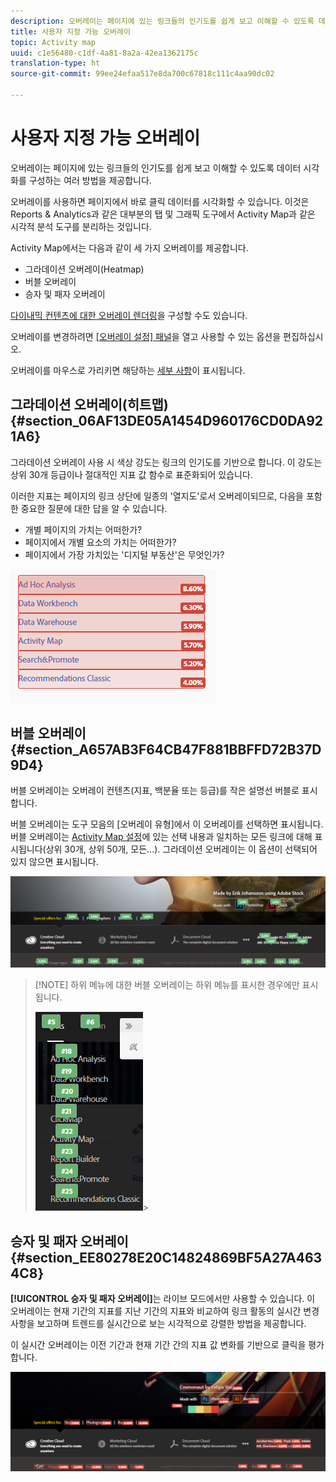 ```yaml
---
description: 오버레이는 페이지에 있는 링크들의 인기도를 쉽게 보고 이해할 수 있도록 데이터 시각화를 구성하는 여러 방법을 제공합니다.
title: 사용자 지정 가능 오버레이
topic: Activity map
uuid: c1e56480-c1df-4a81-8a2a-42ea1362175c
translation-type: ht
source-git-commit: 99ee24efaa517e8da700c67818c111c4aa90dc02

---
```



# 사용자 지정 가능 오버레이

오버레이는 페이지에 있는 링크들의 인기도를 쉽게 보고 이해할 수 있도록 데이터 시각화를 구성하는 여러 방법을 제공합니다.

오버레이를 사용하면 페이지에서 바로 클릭 데이터를 시각화할 수 있습니다. 이것은 Reports &amp; Analytics과 같은 대부분의 탭 및 그래픽 도구에서 Activity Map과 같은 시각적 분석 도구를 분리하는 것입니다.

Activity Map에서는 다음과 같이 세 가지 오버레이를 제공합니다.

* 그라데이션 오버레이(Heatmap)
* 버블 오버레이
* 승자 및 패자 오버레이

[다이내믹 컨텐츠에 대한 오버레이 렌더링](/help/analyze/activity-map/activitymap-link-tracking/activitymap-stl-track-custom-elements.md)을 구성할 수도 있습니다.

오버레이를 변경하려면 [[오버레이 설정] 패널](/help/analyze/activity-map/activitymap-overlay-settings.md)을 열고 사용할 수 있는 옵션을 편집하십시오.

오버레이를 마우스로 가리키면 해당하는 [세부 사항](/help/analyze/activity-map/activitymap-overlay-details.md)이 표시됩니다.

## 그라데이션 오버레이(히트맵) {#section_06AF13DE05A1454D960176CD0DA921A6}

그라데이션 오버레이 사용 시 색상 강도는 링크의 인기도를 기반으로 합니다. 이 강도는 상위 30개 등급이나 절대적인 지표 값 함수로 표준화되어 있습니다.

이러한 지표는 페이지의 링크 상단에 일종의 &#39;열지도&#39;로서 오버레이되므로, 다음을 포함한 중요한 질문에 대한 답을 알 수 있습니다.

* 개별 페이지의 가치는 어떠한가?
* 페이지에서 개별 요소의 가치는 어떠한가?
* 페이지에서 가장 가치있는 &#39;디지털 부동산&#39;은 무엇인가?

![](assets/gradient.png)

## 버블 오버레이 {#section_A657AB3F64CB47F881BBFFD72B37D9D4}

버블 오버레이는 오버레이 컨텐츠(지표, 백분율 또는 등급)를 작은 설명선 버블로 표시합니다.

버블 오버레이는 도구 모음의 [오버레이 유형]에서 이 오버레이를 선택하면 표시됩니다. 버블 오버레이는 [Activity Map 설정](/help/analyze/activity-map/activitymap-overlay-settings.md)에 있는 선택 내용과 일치하는 모든 링크에 대해 표시됩니다(상위 30개, 상위 50개, 모든...). 그라데이션 오버레이는 이 옵션이 선택되어 있지 않으면 표시됩니다.

![](assets/bubble_overlay.png)

> [!NOTE] 하위 메뉴에 대한 버블 오버레이는 하위 메뉴를 표시한 경우에만 표시됩니다.
>
>![](assets/bubbles_submenu.png)>

## 승자 및 패자 오버레이 {#section_EE80278E20C14824869BF5A27A4634C8}

**[!UICONTROL 승자 및 패자 오버레이]**&#x200B;는 라이브 모드에서만 사용할 수 있습니다. 이 오버레이는 현재 기간의 지표를 지난 기간의 지표와 비교하여 링크 활동의 실시간 변경 사항을 보고하며 트렌드를 실시간으로 보는 시각적으로 강렬한 방법을 제공합니다.

이 실시간 오버레이는 이전 기간과 현재 기간 간의 지표 값 변화를 기반으로 클릭을 평가합니다.

![](assets/gainers_losers.png)

